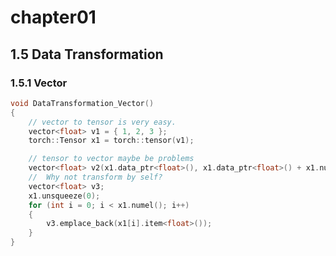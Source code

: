 # chapter01

## 1.5 Data Transformation

### 1.5.1 Vector

```cpp
void DataTransformation_Vector()
{
	// vector to tensor is very easy.
	vector<float> v1 = { 1, 2, 3 };
	torch::Tensor x1 = torch::tensor(v1);

	// tensor to vector maybe be problems
	vector<float> v2(x1.data_ptr<float>(), x1.data_ptr<float>() + x1.numel());
	//	Why not transform by self?
	vector<float> v3;
	x1.unsqueeze(0);
	for (int i = 0; i < x1.numel(); i++)
	{
		v3.emplace_back(x1[i].item<float>());
	}
}
```



